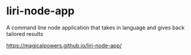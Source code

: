 # liri-node-app
A command line node application that takes in language and gives back tailored results

https://magicalpowers.github.io/liri-node-app/

